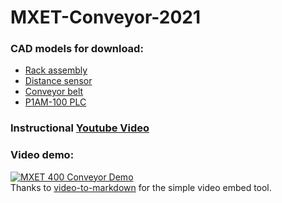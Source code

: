 # MXET-Conveyor-2021
### CAD models for download:
* [Rack assembly](https://grabcad.com/library/mxet400-soda-can-rack-assembly-1)
* [Distance sensor](https://grabcad.com/library/mxet400-distance-sensor-assembly-1)
* [Conveyor belt](https://grabcad.com/library/mxet400-conveyor-assembly-1)
* [P1AM-100 PLC](https://ftp.automationdirect.com/support/drawings/3d/step/P1AM-100.STEP)

### Instructional [Youtube Video](https://www.youtube.com/watch?v=30GM4m-Lyec)

### Video demo:
[![MXET 400 Conveyor Demo](https://res.cloudinary.com/marcomontalbano/image/upload/v1631050774/video_to_markdown/images/youtube--ZBGswS26Dy4-c05b58ac6eb4c4700831b2b3070cd403.jpg)](https://youtu.be/ZBGswS26Dy4 "MXET 400 Conveyor Demo")<br/>
Thanks to [video-to-markdown](https://video-to-markdown.netlify.app/) for the simple video embed tool.


